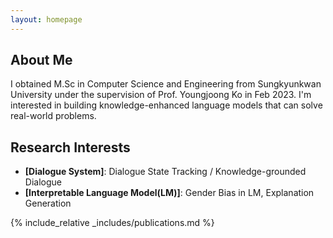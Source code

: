 ```yaml
---
layout: homepage
---
```


## About Me

I obtained M.Sc in Computer Science and Engineering from Sungkyunkwan University under the supervision of Prof. Youngjoong Ko in Feb 2023. I'm interested in building knowledge-enhanced language models that can solve real-world problems.


## Research Interests

- **[Dialogue System]**: Dialogue State Tracking / Knowledge-grounded Dialogue
- **[Interpretable Language Model(LM)]**: Gender Bias in LM, Explanation Generation


{% include_relative _includes/publications.md %}

